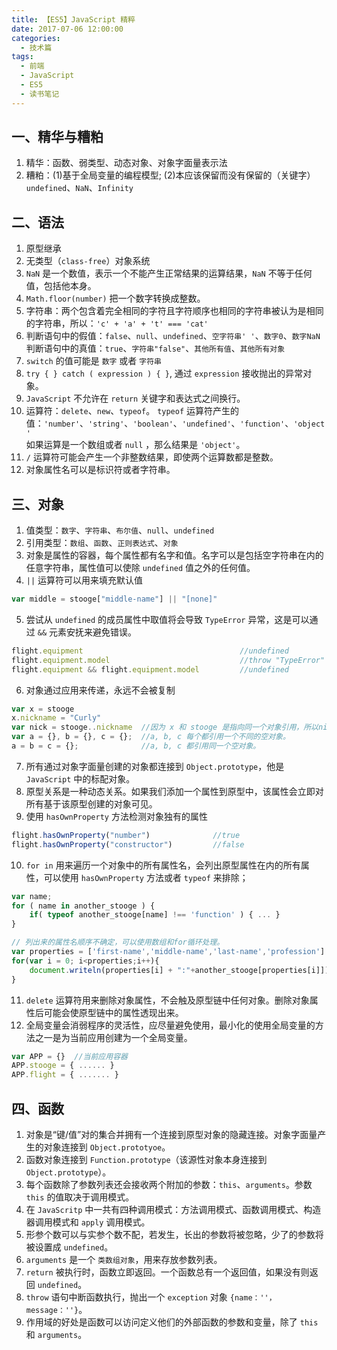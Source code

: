 ```yaml
---
title: 【ES5】JavaScript 精粹
date: 2017-07-06 12:00:00
categories:
  - 技术篇
tags:
  - 前端
  - JavaScript
  - ES5
  - 读书笔记
---
```


## 一、精华与糟粕
1. 精华：函数、弱类型、动态对象、对象字面量表示法
2. 糟粕：(1)基于全局变量的编程模型; (2)本应该保留而没有保留的（关键字）`undefined`、`NaN`、`Infinity`

## 二、语法
1. 原型继承
2. 无类型（`class-free`）对象系统
3. `NaN` 是一个数值，表示一个不能产生正常结果的运算结果，`NaN` 不等于任何值，包括他本身。
4. `Math.floor(number)` 把一个数字转换成整数。
5. 字符串：两个包含着完全相同的字符且字符顺序也相同的字符串被认为是相同的字符串，所以：`'c' + 'a' + 't' === 'cat'` 
6. 判断语句中的假值：`false`、`null`、`undefined`、`空字符串' '`、`数字0`、`数字NaN`<br>
   判断语句中的真值：`true`、`字符串"false"`、`其他所有值`、`其他所有对象`
7. `switch` 的值可能是 `数字` 或者 `字符串`
8. `try { } catch ( expression ) { }`, 通过 `expression` 接收抛出的异常对象。
9. `JavaScript` 不允许在 `return` 关键字和表达式之间换行。
10. 运算符：`delete`、`new`、`typeof`。
    `typeof` 运算符产生的值：`'number'`、`'string'`、`'boolean'`、`'undefined'`、`'function'`、`'object'`<br>
    如果运算是一个数组或者 `null` ，那么结果是 `'object'`。
11. `/` 运算符可能会产生一个非整数结果，即使两个运算数都是整数。
12. 对象属性名可以是标识符或者字符串。

## 三、对象
1. 值类型：`数字`、`字符串`、`布尔值`、`null`、`undefined`
2. 引用类型：`数组`、`函数`、`正则表达式`、`对象`
3. 对象是属性的容器，每个属性都有名字和值。名字可以是包括空字符串在内的任意字符串，属性值可以使除 `undefined` 值之外的任何值。
4. `||` 运算符可以用来填充默认值
```js
var middle = stooge["middle-name"] || "[none]"
```

5. 尝试从 `undefined` 的成员属性中取值将会导致 `TypeError` 异常，这是可以通过 `&&` 元素安抚来避免错误。
```js
flight.equipment                                   //undefined
flight.equipment.model                             //throw "TypeError"
flight.equipment && flight.equipment.model         //undefined
```

6. 对象通过应用来传递，永远不会被复制
```js
var x = stooge
x.nickname = "Curly"
var nick = stooge..nickname  //因为 x 和 stooge 是指向同一个对象引用，所以nick为“Curly”
var a = {}, b = {}, c = {};  //a, b, c 每个都引用一个不同的空对象。
a = b = c = {};              //a, b, c 都引用同一个空对象。
```

7. 所有通过对象字面量创建的对象都连接到 `Object.prototype`，他是 `JavaScript` 中的标配对象。
8. 原型关系是一种动态关系。如果我们添加一个属性到原型中，该属性会立即对所有基于该原型创建的对象可见。
9. 使用 `hasOwnProperty` 方法检测对象独有的属性
```js
flight.hasOwnProperty("number")              //true
flight.hasOwnProperty("constructor")         //false
```

10. `for in` 用来遍历一个对象中的所有属性名，会列出原型属性在内的所有属性，可以使用 `hasOwnProperty` 方法或者 `typeof` 来排除；
```js
var name;
for ( name in another_stooge ) { 
    if( typeof another_stooge[name] !== 'function' ) { ... }
}

// 列出来的属性名顺序不确定，可以使用数组和for循环处理。
var properties = ['first-name','middle-name','last-name','profession']
for(var i = 0; i<properties;i++){
    document.writeln(properties[i] + ":"+another_stooge[properties[i]])
}
```

11. `delete` 运算符用来删除对象属性，不会触及原型链中任何对象。删除对象属性后可能会使原型链中的属性透现出来。
12. 全局变量会消弱程序的灵活性，应尽量避免使用，最小化的使用全局变量的方法之一是为当前应用创建为一个全局变量。
```js
var APP = {}  //当前应用容器
APP.stooge = { ...... }
APP.flight = { ....... }
```

## 四、函数
1. 对象是“键/值”对的集合并拥有一个连接到原型对象的隐藏连接。对象字面量产生的对象连接到 `Object.prototyoe`。 
2. 函数对象连接到 `Function.prototype`（该源性对象本身连接到 `Object.prototype`）。 
3. 每个函数除了参数列表还会接收两个附加的参数：`this`、`arguments`。参数 `this` 的值取决于调用模式。
4. 在 `JavaScritp` 中一共有四种调用模式：方法调用模式、函数调用模式、构造器调用模式和 `apply` 调用模式。 
5. 形参个数可以与实参个数不配，若发生，长出的参数将被忽略，少了的参数将被设置成 `undefined`。 
6. `arguments` 是一个 `类数组对象`，用来存放参数列表。 
7. `return` 被执行时，函数立即返回。一个函数总有一个返回值，如果没有则返回 `undefined`。
8. `throw` 语句中断函数执行，抛出一个 `exception` 对象 `{name：''，message：''}`。
9. 作用域的好处是函数可以访问定义他们的外部函数的参数和变量，除了 `this` 和 `arguments`。